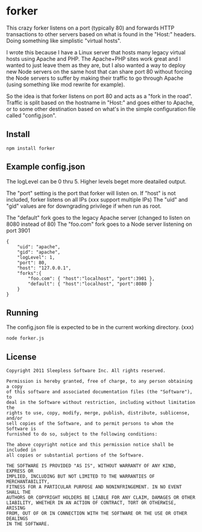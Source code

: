 
# forker 

This crazy forker listens on a port (typically 80) and forwards HTTP transactions to other
servers based on what is found in the "Host:" headers. 
Doing something like simplistic "virtual hosts".

I wrote this because I have a Linux server that hosts many legacy virtual hosts using
Apache and PHP.
The Apache+PHP sites work great and I wanted to just leave them as they are, but I also
wanted a way to deploy new Node servers on the same host that can share port 80
without forcing the Node servers to suffer by making their traffic to go through Apache
(using something like mod rewrite for example).

So the idea is that forker listens on port 80 and acts as a "fork in the road".
Traffic is split based on the hostname in "Host:" and goes either to Apache, or to some
other destination based on what's in the simple configuration file called "config.json".


## Install
	
	npm install forker

## Example config.json

The logLevel can be 0 thru 5.  Higher levels beget more deatailed output.

The "port" setting is the port that forker will listen on. 
If "host" is not included, forker listens on all IPs (xxx support multiple IPs)
The "uid" and "gid" values are for downgrading privilege if when run as root.

The "default" fork goes to the legacy Apache server (changed to listen on 8080 instead of 80)
The "foo.com" fork goes to a Node server listening on port 3901

	{
		"uid": "apache",
		"gid": "apache",
		"logLevel": 1,
		"port": 80,
		"host": "127.0.0.1",
		"forks":{
			"foo.com": { "host":"localhost", "port":3901 },
			"default": { "host":"localhost", "port":8080 }
		}
	}

## Running

The config.json file is expected to be in the current working directory. (xxx)

	node forker.js

## License

	Copyright 2011 Sleepless Software Inc. All rights reserved.

	Permission is hereby granted, free of charge, to any person obtaining a copy
	of this software and associated documentation files (the "Software"), to
	deal in the Software without restriction, including without limitation the
	rights to use, copy, modify, merge, publish, distribute, sublicense, and/or
	sell copies of the Software, and to permit persons to whom the Software is
	furnished to do so, subject to the following conditions:

	The above copyright notice and this permission notice shall be included in
	all copies or substantial portions of the Software.

	THE SOFTWARE IS PROVIDED "AS IS", WITHOUT WARRANTY OF ANY KIND, EXPRESS OR
	IMPLIED, INCLUDING BUT NOT LIMITED TO THE WARRANTIES OF MERCHANTABILITY,
	FITNESS FOR A PARTICULAR PURPOSE AND NONINFRINGEMENT. IN NO EVENT SHALL THE
	AUTHORS OR COPYRIGHT HOLDERS BE LIABLE FOR ANY CLAIM, DAMAGES OR OTHER
	LIABILITY, WHETHER IN AN ACTION OF CONTRACT, TORT OR OTHERWISE, ARISING
	FROM, OUT OF OR IN CONNECTION WITH THE SOFTWARE OR THE USE OR OTHER DEALINGS
	IN THE SOFTWARE. 
